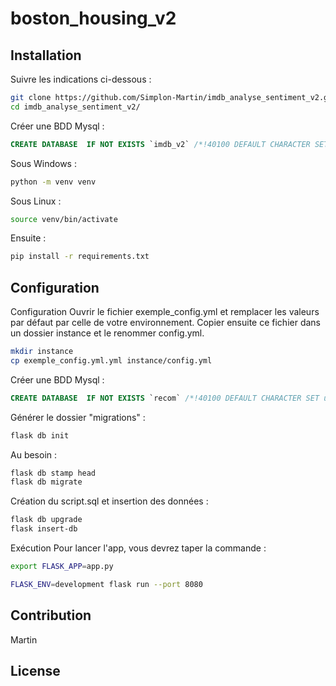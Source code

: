 # boston_housing_v2

## Installation

Suivre les indications ci-dessous :

```bash
git clone https://github.com/Simplon-Martin/imdb_analyse_sentiment_v2.git
cd imdb_analyse_sentiment_v2/
```

Créer une BDD Mysql :
```sql
CREATE DATABASE  IF NOT EXISTS `imdb_v2` /*!40100 DEFAULT CHARACTER SET utf8mb4 */ /*!80016 DEFAULT ENCRYPTION='N' */;
```

Sous Windows : 

```bash
python -m venv venv
```

Sous Linux : 

```bash
source venv/bin/activate
```

Ensuite : 

```bash
pip install -r requirements.txt
```

## Configuration

Configuration
Ouvrir le fichier exemple_config.yml et remplacer les valeurs par défaut par celle de votre environnement. Copier ensuite ce fichier dans un dossier instance et le renommer config.yml.

```bash
mkdir instance
cp exemple_config.yml.yml instance/config.yml
```
Créer une BDD Mysql :
```sql
CREATE DATABASE  IF NOT EXISTS `recom` /*!40100 DEFAULT CHARACTER SET utf8mb4 */ /*!80016 DEFAULT ENCRYPTION='N' */;
```

Générer le dossier "migrations" :
```bash
flask db init
```
Au besoin : 
```bash
flask db stamp head
flask db migrate
```
Création du script.sql et insertion des données : 
```bash
flask db upgrade
flask insert-db
```

Exécution
Pour lancer l'app, vous devrez taper la commande :

```bash
export FLASK_APP=app.py

FLASK_ENV=development flask run --port 8080
```


## Contribution
Martin

## License

